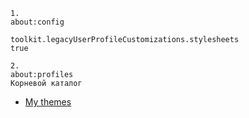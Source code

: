 ```
1.
about:config

toolkit.legacyUserProfileCustomizations.stylesheets
true

2.
about:profiles
Корневой каталог
```

- [My themes](https://github.com/smcnikita/firefox-themes)
